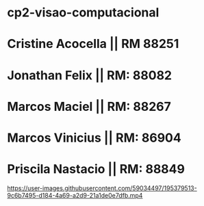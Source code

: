 # cp2-visao-computacional


# Cristine Acocella || RM 88251
# Jonathan Felix || RM: 88082
# Marcos Maciel || RM: 88267
# Marcos Vinicius || RM: 86904
# Priscila Nastacio || RM: 88849 





https://user-images.githubusercontent.com/59034497/195379513-9c6b7495-d184-4a69-a2d9-21a1de0e7dfb.mp4


